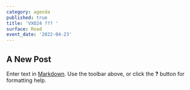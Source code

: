 ```yaml
---
category: agenda
published: true
title: 'VXO24 ??? '
surface: Road
event_date: '2022-04-23'
---
```

## A New Post

Enter text in [Markdown](http://daringfireball.net/projects/markdown/). Use the toolbar above, or click the **?** button for formatting help.

